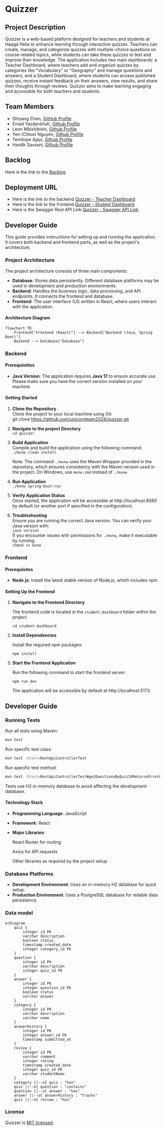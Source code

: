 # Quizzer

## Project Description

Quizzer is a web-based platform designed for teachers and students at Haaga Helia to enhance learning through interactive quizzes. Teachers can create, manage, and categorize quizzes with multiple-choice questions on course-related topics, while students can take these quizzes to test and improve their knowledge. The application includes two main dashboards: a Teacher Dashboard, where teachers add and organize quizzes by categories like "Vocabulary" or "Geography" and manage questions and answers, and a Student Dashboard, where students can access published quizzes, receive instant feedback on their answers, view results, and share their thoughts through reviews. Quizzer aims to make learning engaging and accessible for both teachers and students.

## Team Members

- Shiyang Chen, [GitHub Profile](https://github.com/ChenFangFangFang)
- Emad Yazdankhah, [Github Profile](https://github.com/emaDBytes)
- Leon Mbishibishi, [Github Profile](https://github.com/mbishibishi11)
- Yen (Chloe) Nguyen, [Github Profile](https://github.com/chloee122)
- Temitope Ajayi, [Github Profile](https://github.com/Topebhh500)
- Hardik Savsani, [Github Profile](https://github.com/hardiksavsani)

## Backlog

Here is the link to the [Backlog](https://github.com/orgs/unicornteam2024/projects/1/views/1)

## Deployment URL

- Here is the link to the backend [Quizzer - Teacher Dashboard](https://quizzer-c8si.onrender.com/)
- Here is the link to the frontend [Quizzer - Student Dashboard](https://quizzer-dumz.onrender.com/)
- Here is the Swagger Rest API Link [Quizzer - Swagger API Link](https://quizzer-c8si.onrender.com/swagger-ui/index.html#/)

## Developer Guide

This guide provides instructions for setting up and running the application. It covers both backend and frontend parts, as well as the project's architecture.

### Project Architecture

The project architecture consists of three main components:

- **Database**: Stores data persistently. Different database platforms may be used in development and production environments.
- **Backend**: Handles the business logic, data processing, and API endpoints. It connects the frontend and database.
- **Frontend**: The user interface (UI) written in React, where users interact with the application.

#### Architecture Diagram

```mermaid
flowchart TD
    Frontend["Frontend (React)"] --> Backend["Backend (Java, Spring Boot)"]
    Backend --> Database["Database"]
```

### Backend

#### Prerequistites

- **Java Version**: The application requires **Java 17** to ensure accurate use. Please make sure you have the correct version installed on your machine.

#### Getting Started

1. **Clone the Repository**  
   Clone the project to your local machine using Git:  
   git clone https://github.com/unicornteam2024/quizzer.git

2. **Navigate to the project Directory**  
   `cd quizzer`
3. **Build Application**  
   Compile and build the application using the following command:  
   `./mvnw clean install`

   Note: The command `./mvnw` uses the Maven Wrapper provided in the repository, which ensures consistency with the Maven version used in the project. On Windows, use `mvnw.cmd` instead of `./mvnw`.

4. **Run Application**  
   `./mvnw spring-boot:run`
5. **Verify Application Status**  
   Once started, the application will be accessible at http://localhost:8080 by default (or another port if specified in the configuration).
6. **Troubleshooting**  
   Ensure you are running the correct Java version. You can verify your Java version with:  
   `java version`  
   If you encounter issues with permissions for `./mvnw`, make it executable by running:  
    `chmod +x mvnw`

### Frontend

#### Prerequisites

- **Node.js**: Install the latest stable version of Node.js, which includes npm.

#### Setting Up the Frontend

1. **Navigate to the Frontend Directory**

   The frontend code is located in the `student-dashboard` folder within the project.

   `cd student-dashboard`

2. **Install Dependencies**

   Install the required npm packages:

   `npm install`

3. **Start the Frontend Application**

   Run the following command to start the frontend server:

   `npm run dev`

   The application will be accessible by default at http://localhost:5173.

## Developer Guide

### Running Tests

Run all tests using Maven:

```bash
mvn test
```

Run specific test class:

```bash
mvn test -Dtest=RestApiControllerTest
```

Run specific test method:

```bash
mvn test -Dtest=RestApiControllerTest#getQuestionsByQuizIdReturnsErrorWhenQuizDoesNotExist
```

Tests use H2 in-memory database to avoid affecting the development database.

#### Technology Stack

- **Programming Language**: JavaScript

- **Framework**: React

- **Major Libraries**:

  React Router for routing

  Axios for API requests

  Other libraries as required by the project setup

### Database Platforms

- **Development Environment**: Uses an in-memory H2 database for quick setup.
- **Production Environment**: Uses a PostgreSQL database for reliable data persistence.

### Data model

```mermaid
erDiagram
    quiz {
        integer id PK
        varchar description
        boolean status
        timestamp created_date
        integer category_id FK
    }
    question {
        integer id PK
        varchar description
        integer quiz_id FK
    }
    answer {
        integer id PK
        integer question_id FK
        boolean status
        varchar answer
    }
    category {
        integer id PK
        varchar description
        varchar name
    }
    answerHistory {
        integer id PK
        integer answer_id FK
        timestamp submitted_at
    }
    review {
        integer id PK
        varchar comment
        integer rating
        timestamp created_date
        integer quiz_id FK
        varchar studentName
    }
    category ||--o{ quiz : "has"
    quiz ||--o{ question : "contains"
    question ||--o{ answer : "has"
    answer ||--o{ answerHistory : "tracks"
    quiz ||--o{ review : "has"

```

### License

Quizzer is [MIT licensed](https://github.com/unicornteam2024/quizzer/blob/main/LICENSE).
